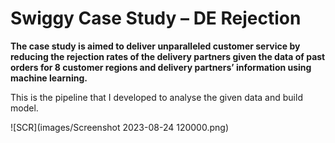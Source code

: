 
# Swiggy Case Study – DE Rejection

**The case study is aimed to deliver unparalleled customer service by reducing the rejection rates of the delivery partners given the data of past orders for 8 customer regions and delivery partners’ information using machine learning.**

This is the pipeline that I developed to analyse the given data and build model.

![SCR](images/Screenshot 2023-08-24 120000.png)
